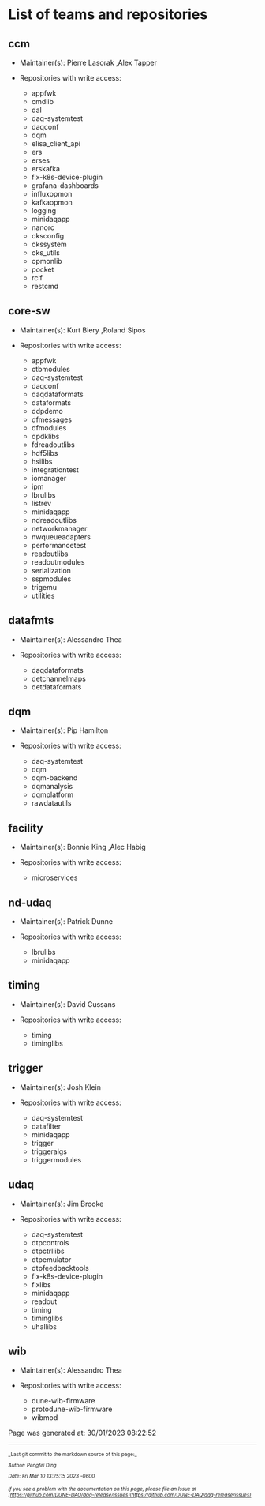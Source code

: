 # List of teams and repositories 


## ccm

* Maintainer(s): Pierre Lasorak ,Alex Tapper

* Repositories with write access:
  - appfwk
  - cmdlib
  - dal
  - daq-systemtest
  - daqconf
  - dqm
  - elisa_client_api
  - ers
  - erses
  - erskafka
  - flx-k8s-device-plugin
  - grafana-dashboards
  - influxopmon
  - kafkaopmon
  - logging
  - minidaqapp
  - nanorc
  - oksconfig
  - okssystem
  - oks_utils
  - opmonlib
  - pocket
  - rcif
  - restcmd

## core-sw

* Maintainer(s): Kurt Biery ,Roland Sipos

* Repositories with write access:
  - appfwk
  - ctbmodules
  - daq-systemtest
  - daqconf
  - daqdataformats
  - dataformats
  - ddpdemo
  - dfmessages
  - dfmodules
  - dpdklibs
  - fdreadoutlibs
  - hdf5libs
  - hsilibs
  - integrationtest
  - iomanager
  - ipm
  - lbrulibs
  - listrev
  - minidaqapp
  - ndreadoutlibs
  - networkmanager
  - nwqueueadapters
  - performancetest
  - readoutlibs
  - readoutmodules
  - serialization
  - sspmodules
  - trigemu
  - utilities

## datafmts

* Maintainer(s): Alessandro Thea

* Repositories with write access:
  - daqdataformats
  - detchannelmaps
  - detdataformats

## dqm

* Maintainer(s): Pip Hamilton

* Repositories with write access:
  - daq-systemtest
  - dqm
  - dqm-backend
  - dqmanalysis
  - dqmplatform
  - rawdatautils

## facility

* Maintainer(s): Bonnie King ,Alec Habig

* Repositories with write access:
  - microservices

## nd-udaq

* Maintainer(s): Patrick Dunne

* Repositories with write access:
  - lbrulibs
  - minidaqapp

## timing

* Maintainer(s): David Cussans

* Repositories with write access:
  - timing
  - timinglibs

## trigger

* Maintainer(s): Josh Klein

* Repositories with write access:
  - daq-systemtest
  - datafilter
  - minidaqapp
  - trigger
  - triggeralgs
  - triggermodules

## udaq

* Maintainer(s): Jim Brooke

* Repositories with write access:
  - daq-systemtest
  - dtpcontrols
  - dtpctrllibs
  - dtpemulator
  - dtpfeedbacktools
  - flx-k8s-device-plugin
  - flxlibs
  - minidaqapp
  - readout
  - timing
  - timinglibs
  - uhallibs

## wib

* Maintainer(s): Alessandro Thea

* Repositories with write access:
  - dune-wib-firmware
  - protodune-wib-firmware
  - wibmod


Page was generated at: 30/01/2023 08:22:52



-----

<font size="1">
_Last git commit to the markdown source of this page:_


_Author: Pengfei Ding_

_Date: Fri Mar 10 13:25:15 2023 -0600_

_If you see a problem with the documentation on this page, please file an Issue at [https://github.com/DUNE-DAQ/daq-release/issues](https://github.com/DUNE-DAQ/daq-release/issues)_
</font>
